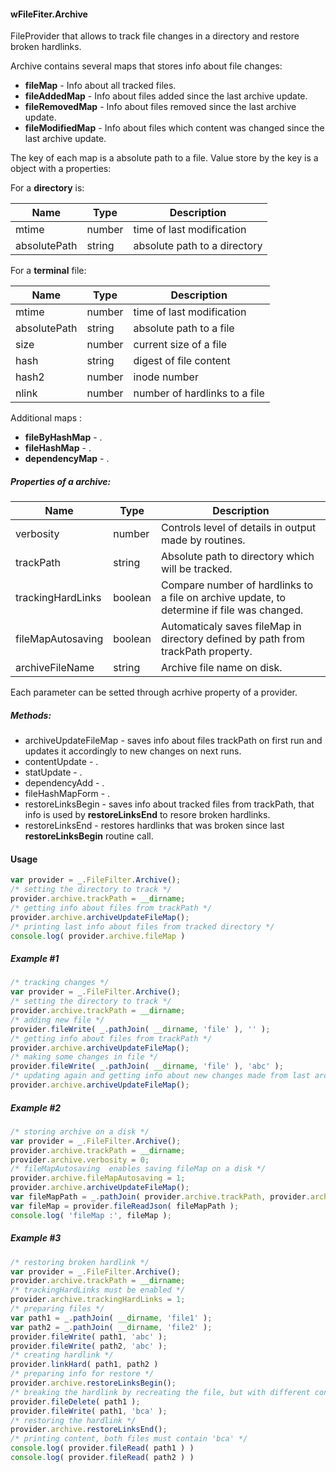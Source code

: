 #### wFileFiter.Archive
FileProvider that allows to track file changes in a directory and restore broken hardlinks.

Archive contains several maps that stores info about file changes:

* **fileMap** - Info about all tracked files.
* **fileAddedMap** - Info about files added since the last archive update.
* **fileRemovedMap** - Info about files removed since the last archive update.
* **fileModifiedMap** - Info about files which content was changed since the last archive update.

The key of each map is a absolute path to a file. Value store by the key is a object with a properties:

For a **directory** is:

|  Name 	|Type| Description  	|
|---	|---	|---  |
|mtime |number | time of last modification
|absolutePath |string | absolute path to a directory

For a **terminal** file:

|  Name 	|Type| Description  	|
|---	|---	|---  |
|mtime |number | time of last modification
|absolutePath |string | absolute path to a file
|size |number | current size of a file
|hash |string | digest of file content
|hash2 |number | inode number
|nlink |number | number of hardlinks to a file

Additional maps :
* **fileByHashMap** - .
* **fileHashMap** - .
* **dependencyMap** - .

##### Properties of a archive:

|  Name 	|Type| Description  	|
|---	|---	|---  |
|verbosity |number | Controls level of details in output made by routines.
|trackPath |string | Absolute path to directory which will be tracked.
|trackingHardLinks |boolean | Compare number of hardlinks to a file on archive update, to determine if file was changed.
|fileMapAutosaving |boolean | Automaticaly saves fileMap in directory defined by path from trackPath property.
|archiveFileName   |string  | Archive file name on disk.

Each parameter can be setted through acrhive property of a provider.

##### Methods:
* archiveUpdateFileMap - saves info about files trackPath on first run and updates it accordingly to new changes on next runs.
* contentUpdate - .
* statUpdate - .
* dependencyAdd - .
* fileHashMapForm - .
* restoreLinksBegin - saves info about tracked files from trackPath, that info is used by **restoreLinksEnd** to resore broken hardlinks.
* restoreLinksEnd - restores hardlinks that was broken since last **restoreLinksBegin** routine call.

#### Usage
```javascript
var provider = _.FileFilter.Archive();
/* setting the directory to track */
provider.archive.trackPath = __dirname;
/* getting info about files from trackPath */
provider.archive.archiveUpdateFileMap();
/* printing last info about files from tracked directory */
console.log( provider.archive.fileMap )
```

##### Example #1
```javascript
/* tracking changes */
var provider = _.FileFilter.Archive();
/* setting the directory to track */
provider.archive.trackPath = __dirname;
/* adding new file */
provider.fileWrite( _.pathJoin( __dirname, 'file' ), '' );
/* getting info about files from trackPath */
provider.archive.archiveUpdateFileMap();
/* making some changes in file */
provider.fileWrite( _.pathJoin( __dirname, 'file' ), 'abc' );
/* updating again and getting info about new changes made from last archive update */
provider.archive.archiveUpdateFileMap();
```

##### Example #2
```javascript
/* storing archive on a disk */
var provider = _.FileFilter.Archive();
provider.archive.trackPath = __dirname;
provider.archive.verbosity = 0;
/* fileMapAutosaving  enables saving fileMap on a disk */
provider.archive.fileMapAutosaving = 1;
provider.archive.archiveUpdateFileMap();
var fileMapPath = _.pathJoin( provider.archive.trackPath, provider.archive.archiveFileName );
var fileMap = provider.fileReadJson( fileMapPath );
console.log( 'fileMap :', fileMap );
```

##### Example #3
```javascript
/* restoring broken hardlink */
var provider = _.FileFilter.Archive();
provider.archive.trackPath = __dirname;
/* trackingHardLinks must be enabled */
provider.archive.trackingHardLinks = 1;
/* preparing files */
var path1 = _.pathJoin( __dirname, 'file1' );
var path2 = _.pathJoin( __dirname, 'file2' );
provider.fileWrite( path1, 'abc' );
provider.fileWrite( path2, 'abc' );
/* creating hardlink */
provider.linkHard( path1, path2 )
/* preparing info for restore */
provider.archive.restoreLinksBegin();
/* breaking the hardlink by recreating the file, but with different content */
provider.fileDelete( path1 );
provider.fileWrite( path1, 'bca' );
/* restoring the hardlink */
provider.archive.restoreLinksEnd();
/* printing content, both files must contain 'bca' */
console.log( provider.fileRead( path1 ) )
console.log( provider.fileRead( path2 ) )
```
